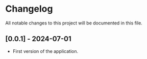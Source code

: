 # Changelog

All notable changes to this project will be documented in this file.

## [0.0.1] - 2024-07-01

- First version of the application.
